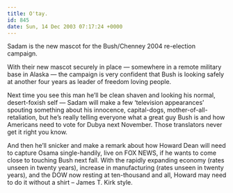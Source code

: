 ```yaml
---
title: O'tay.
id: 845
date: Sun, 14 Dec 2003 07:17:24 +0000
---
```


Sadam is the new mascot for the Bush/Chenney 2004 re-election campaign.  

With their new mascot securely in place — somewhere in a remote military base in Alaska — the campaign is very confident that Bush is looking safely at another four years as leader of freedom loving people.  

Next time you see this man he’ll be clean shaven and looking his normal, desert-foxish self — Sadam will make a few ‘television appearances’ spouting something about his innocence, capital-dogs, mother-of-all-retaliation, but he’s really telling everyone what a great guy Bush is and how Americans need to vote for Dubya next November. Those translators never get it right you know.  

And then he’ll snicker and make a remark about how Howard Dean will need to capture Osama single-handily, live on <span class="caps">FOX NEWS</span>, if he wants to come close to touching Bush next fall. With the rapidly expanding economy (rates unseen in twenty years), increase in manufacturing (rates unseen in twenty years), and the <span class="caps">DOW</span> now resting at ten-thousand and all, Howard may need to do it without a shirt – James T. Kirk style.





